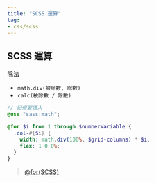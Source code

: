 ```yaml
---
title: "SCSS 運算"
tag: 
- css/scss
---
```


##  SCSS 運算

除法
- `math.div(被除數, 除數)`
- `calc(被除數 / 除數)`
```scss
// 記得要匯入
@use "sass:math";

@for $i from 1 through $numberVariable {
  .col-#{$i} {
    width: math.div(100%, $grid-columns) * $i;
    flex: 1 0 0%;
  }
}
```

>[@for(SCSS)](@for(SCSS).md)